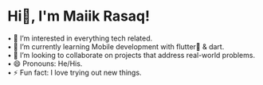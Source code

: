   <h1>Hi👋, I'm Maiik Rasaq!</h1>                                              

                                               


   •  👀 I’m interested in everything tech related.   
   •  🌱 I’m currently learning Mobile development with flutter💙 & dart.  
   •  💞️ I’m looking to collaborate on projects that address real-world problems.  
   •  😄 Pronouns: He/His.                  
   •  ⚡ Fun fact: I love trying out new things.   


